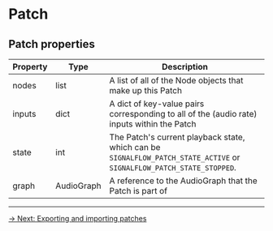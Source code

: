 # Patch

## Patch properties

| Property | Type | Description                                               |
|----------|------|-----------------------------------------------------------|
| nodes    | list | A list of all of the Node objects that make up this Patch |
| inputs | dict | A dict of key-value pairs corresponding to all of the (audio rate) inputs within the Patch |
| state | int | The Patch's current playback state, which can be `SIGNALFLOW_PATCH_STATE_ACTIVE` or `SIGNALFLOW_PATCH_STATE_STOPPED`. |
| graph | AudioGraph | A reference to the AudioGraph that the Patch is part of |

---

[→ Next: Exporting and importing patches](exporting)